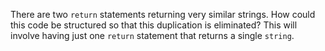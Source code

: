There are two `return` statements returning very similar strings. How could this code be structured so that this duplication is eliminated? This will involve having just one `return` statement that returns a single `string`.
